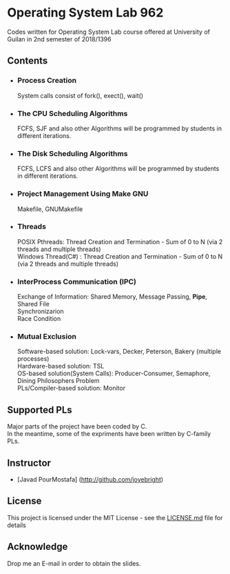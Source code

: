 # Operating System Lab 962
Codes written for Operating System Lab course offered at University of Guilan in 2nd semester of 2018/1396

## Contents

* ### Process Creation
  System calls consist of fork(), exect(), wait()

* ### The CPU Scheduling Algorithms
  FCFS, SJF and also other Algorithms will be programmed by students in different iterations.

* ### The Disk Scheduling Algorithms
  FCFS, LCFS and also other Algorithms will be programmed by students in different iterations.

* ### Project Management Using Make GNU
  Makefile, GNUMakefile

* ### Threads
  POSIX Pthreads: Thread Creation and Termination - Sum of 0 to N (via 2 threads and multiple threads)<br>
  Windows Thread(C#) : Thread Creation and Termination - Sum of 0 to N (via 2 threads and multiple threads)
  
* ### InterProcess Communication (IPC)
  Exchange of Information:
   Shared Memory, Message Passing, <b>Pipe</b>, Shared File<br>
   Synchronizarion<br>
   Race Condition

* ### Mutual Exclusion
  Software-based solution: Lock-vars, Decker, Peterson, Bakery (multiple processes)<br>
  Hardware-based solution: TSL<br>
  OS-based solution(System Calls): Producer-Consumer, Semaphore, Dining Philosophers Problem<br>
  PLs/Compiler-based solution: Monitor

## Supported PLs
Major parts of the project have been coded by C.<br>
In the meantime, some of the expriments have been written by C-family PLs.

## Instructor
* [Javad PourMostafa] (http://github.com/joyebright)

## License

This project is licensed under the MIT License - see the [LICENSE.md](LICENSE.md) file for details

## Acknowledge

Drop me an E-mail in order to obtain the slides.
